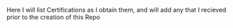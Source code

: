 Here I will list Certifications as I obtain them, and will add any that I recieved prior to the creation of this Repo 

